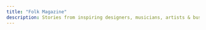 ```yaml
---
title: "Folk Magazine"
description: Stories from inspiring designers, musicians, artists & business owners from around the world.
---
```


